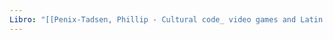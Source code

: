 ```yaml
---
Libro: "[[Penix-Tadsen, Phillip - Cultural code_ video games and Latin America-The MIT Press (2016)[2].pdf]]"
---
```


